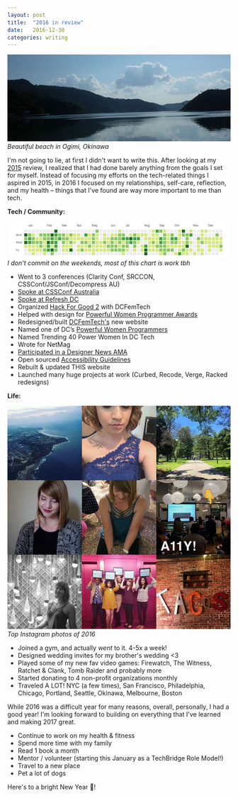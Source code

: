 ```yaml
---
layout: post
title:  "2016 in review"
date:   2016-12-30
categories: writing
---
```


![Okinawa beach](/assets/images/posts/okinawa.jpg)
*Beautiful beach in Ogimi, Okinawa*

I'm not going to lie, at first I didn't want to write this. After looking at my [2015](/year-in-review-2015.html) review, I realized that I had done barely anything from the goals I set for myself. Instead of focusing my efforts on the tech-related things I aspired in 2015, in 2016 I focused on my relationships, self-care, reflection, and my health – things that I've found are way more important to me than tech.

**Tech / Community:**

![2,568 GitHub contributions in the last year](/assets/images/posts/commits.jpg)
*I don't commit on the weekends, most of this chart is work tbh*

- Went to 3 conferences (Clarity Conf, SRCCON, CSSConf/JSConf/Decompress AU)
- [Spoke at CSSConf Australia](http://2016.cssconf.com.au/)
- [Spoke at Refresh DC](/a11y-refresh.html)
- Organized [Hack For Good 2](https://dcfemtech.github.io/hackforgood) with DCFemTech
- Helped with design for [Powerful Women Programmer Awards](https://dcfemtech.github.io/awards.html)
- Redesigned/built [DCFemTech's](https://dcfemtech.github.io/) new website
- Named one of DC’s [Powerful Women Programmers](https://dcfemtech.github.io/awards.html)
- Named Trending 40 Power Women In DC Tech
- Wrote for NetMag
- [Participated in a Designer News AMA](https://www.designernews.co/stories/73544-ama-vox-product-accessibility-guidelines)
- Open sourced [Accessibility Guidelines](http://accessibility.voxmedia.com/)
- Rebuilt & updated THIS website
- Launched many huge projects at work (Curbed, Recode, Verge, Racked redesigns)

**Life:**

![top Instagram photos of 2016](/assets/images/posts/insta.jpg)
*Top Instagram photos of 2016*

- Joined a gym, and actually _went_ to it. 4-5x a week!
- Designed wedding invites for my brother's wedding <3
- Played some of my new fav video games: Firewatch, The Witness, Ratchet & Clank, Tomb Raider and probably more
- Started donating to 4 non-profit organizations monthly
- Traveled A LOT! NYC (a few times), San Francisco, Philadelphia, Chicago, Portland, Seattle, Okinawa, Melbourne, Boston

While 2016 was a difficult year for many reasons, overall, personally, I had a good year! I'm looking forward to building on everything that I've learned and making 2017 great.

- Continue to work on my health & fitness
- Spend more time with my family
- Read 1 book a month
- Mentor / volunteer (starting this January as a TechBridge Role Model!)
- Travel to a new place
- Pet a lot of dogs

Here's to a bright New Year 🎉!